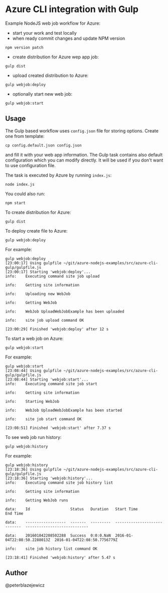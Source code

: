 # Azure CLI integration with Gulp

Example NodeJS web job workflow for Azure:
- start your work and test locally
- when ready commit changes and update NPM version
```
npm version patch
```
- create distribution for Azure wep app job:
```
gulp dist
```
- upload created distribution to Azure:
```
gulp webjob:deploy
```
- optionally start new web job:
```
gulp webjob:start
```


## Usage

The Gulp based workflow uses `config.json` file for storing options. Create one from template:
```
cp config.default.json config.json
```
and fill it with your web app information. The Gulp task contains also default configuration which you can modify directly. It will be used if you don't want to use configuration file.

The task is executed by Azure by running `index.js`:
```
node index.js
```
You could also run:
```
npm start
```

To create distribution for Azure:
```
gulp dist
```

To deploy create file to Azure:
```
gulp webjob:deploy
```
For example:
```
gulp webjob:deploy
[23:00:17] Using gulpfile ~/git/azure-nodejs-examples/src/azure-cli-gulp/gulpfile.js
[23:00:17] Starting 'webjob:deploy'...
info:    Executing command site job upload

info:    Getting site information

info:    Uploading new WebJob

info:    Getting WebJob

info:    WebJob UploadWebJobExample has been uploaded

info:    site job upload command OK

[23:00:29] Finished 'webjob:deploy' after 12 s
```

To start a web job on Azure:
```
gulp webjob:start
```
For example:
```
gulp webjob:start
[23:08:44] Using gulpfile ~/git/azure-nodejs-examples/src/azure-cli-gulp/gulpfile.js
[23:08:44] Starting 'webjob:start'...
info:    Executing command site job start

info:    Getting site information

info:    Starting WebJob

info:    WebJob UploadWebJobExample has been started

info:    site job start command OK

[23:08:51] Finished 'webjob:start' after 7.37 s
```

To see web job run history:
```
gulp webjob:history
```
For example:
```
gulp webjob:history
[23:18:36] Using gulpfile ~/git/azure-nodejs-examples/src/azure-cli-gulp/gulpfile.js
[23:18:36] Starting 'webjob:history'...
info:    Executing command site job history list

info:    Getting site information

info:    Getting WebJob runs

data:    Id                  Status   Duration   Start Time                    End Time

data:    ------------------  -------  ---------  ----------------------------  ----------------------------

data:    201601042208502288  Success  0:0:0.NaN  2016-01-04T22:08:50.2288013Z  2016-01-04T22:08:50.7756779Z

info:    site job history list command OK

[23:18:41] Finished 'webjob:history' after 5.47 s
```

## Author

@peterblazejewicz
